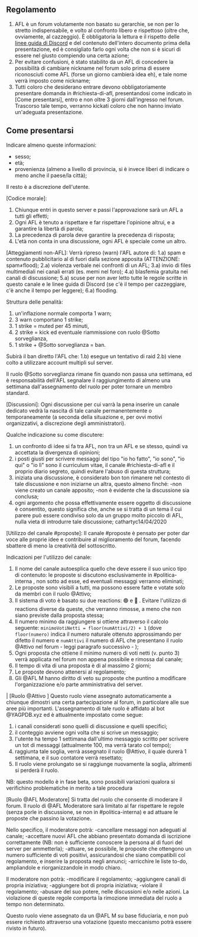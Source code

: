 ## Regolamento

1) AFL è un forum volutamente non basato su gerarchie, se non per lo stretto indispensabile, e volto al confronto libero e rispettoso (oltre che, ovviamente, al cazzeggio). È obbligatoria la lettura e il rispetto delle [linee guida di Discord](https://discordapp.com/guidelines) e del contenuto dell'intero documento prima della presentazione, ed è consigliato farlo ogni volta che non si è sicuri di essere nel giusto compiendo una certa azione;
2) Per evitare confusioni, è stato stabilito da un AFL di concedere la possibilità di cambiare nickname nel forum solo prima di essere riconosciuti come AFL (forse un giorno cambierà idea eh), e tale nome verrà imposto come nickname;
3) Tutti coloro che desiderano entrare devono obbligatoriamente presentare domanda in #richiesta-di-afl, presentandosi come indicato in [Come presentarsi], entro e non oltre 3 giorni dall'ingresso nel forum. Trascorso tale tempo, verranno kickati coloro che non hanno inviato un'adeguata presentazione.

## Come presentarsi
Indicare almeno queste informazioni:

- sesso;
- età;
- provenienza (almeno a livello di provincia, si è invece liberi di indicare o meno anche il paese/la città);

Il resto è a discrezione dell'utente.

[Codice morale]:
1) Chiunque entri in questo server e passi l'approvazione sarà un AFL a tutti gli effetti;
2) Ogni AFL è tenuto a rispettare e far rispettare l'opinione altrui, e a garantire la libertà di parola;
3) La precedenza di parola deve garantire la precedenza di risposta;
4) L'età non conta in una discussione, ogni AFL è speciale come un altro.

[Atteggiamenti non-AFL]:
Verrà ripreso (warn) l'AFL autore di:
1.a) spam e contenuto pubblicitario al di fuori dalla sezione apposita (ATTENZIONE: spam≠flood);
2.a) violenza verbale nei confronti di un AFL;
3.a) invio di files multimediali nei canali errati (es. memi nel foro);
4.a) blasfemia gratuita nei canali di discussione;
5.a) scuse per non aver letto tutte le regole scritte in questo canale e le linee guida di Discord (se c'è il tempo per cazzeggiare, c'è anche il tempo per leggere);
6.a) flooding.

Struttura delle penalità:
1) un'inflazione normale comporta 1 warn;
2) 3 warn comportano 1 strike;
3) 1 strike = muted per 45 minuti,
4) 2 strike = kick ed eventuale riammissione con ruolo @Sotto sorveglianza,
5) 1 strike + @Sotto sorveglianza = ban.

Subirà il ban diretto l'AFL che:
1.b) esegue un tentativo di raid
2.b) viene colto a utilizzare account multipli sul server.

Il ruolo @Sotto sorveglianza rimane fin quando non passa una settimana, ed è responsabilità dell'AFL segnalare il raggiungimento di almeno una settimana dall'assegnamento del ruolo per poter tornare un membro standard.

[Discussioni]:
Ogni discussione per cui varrà la pena inserire un canale dedicato vedrà la nascita di tale canale permanentemente o temporaneamente (a seconda della situazione e, per ovvi motivi organizzativi, a discrezione degli amministratori).

Qualche indicazione su come discutere:
1) un confronto di idee si fa tra AFL, non tra un AFL e se stesso, quindi va accettata la divergenza di opinioni;
2) i posti giusti per scrivere messaggi del tipo "io ho fatto", "io sono", "io qui" o "io lì" sono il curriculum vitae, il canale #richiesta-di-afl e il proprio diario segreto, quindi evitare l'abuso di questa struttura;
3) iniziata una discussione, è considerato bon ton rimanere nel contesto di tale discussione e non iniziarne un altra, questo almeno finché:
-non viene creato un canale apposito;
-non è evidente che la discussione sia conclusa;
4) ogni argomento che possa effettivamente essere oggetto di discussione è consentito, questo significa che, anche se si tratta di un tema il cui parere può essere condiviso solo da un gruppo molto piccolo di AFL, nulla vieta di introdurre tale discussione;
cathartyc14/04/2020

[Utilizzo del canale #proposte]:
Il canale #proposte è pensato per poter dar voce alle proprie idee e contribuire al miglioramento del forum, facendo sbattere di meno la creatività del sottoscritto.

Indicazioni per l'utilizzo del canale:

1) Il nome del canale autoesplica quello che deve essere il suo unico tipo di contenuto: le proposte si discutono esclusivamente in #politica-interna , non sotto ad esse, ed eventuali messaggi verranno eliminati;
2) Le proposte sono visibili a tutti, ma possono essere fatte e votate solo da membri con il ruolo @Attivo;
3) Il sistema di voto è basato su due reactions: :green_circle:  e  :red_circle: .  Evitare l'utilizzo di reactions diverse da queste, che verranno rimosse, a meno che non siano previste dalla proposta stessa;
4) Il numero minimo da raggiungere si ottiene attraverso il calcolo seguente:
`minimoVotiNetti = floor(numAttivi/2) + 1`
(dove  `floor(numero)` indica il numero naturale ottenuto approssimando per difetto il numero e `numAttivi` il numero di AFL che presentano il ruolo @Attivo  nel forum - leggi paragrafo successivo - );
5) Ogni proposta che ottiene il minimo numero di voti netti (v. punto 3) verrà applicata nel forum non appena possibile e rimossa dal canale;
6) Il tempo di vita di una proposta è di al massimo 2 giorni;
7) Le proposte devono attenersi al regolamento;
8) Gli @AFL M hanno diritto di veto su proposte che puntino a modificare l'organizzazione e/o parte amministrativa del server.

|
[Ruolo @Attivo ]
Questo ruolo viene assegnato automaticamente a chiunque dimostri una certa partecipazione al forum, in particolare alle sue aree più importanti.
L'assegnamento di tale ruolo è affidato al bot @YAGPDB.xyz ed è attualmente impostato come segue:
1) i canali considerati sono quelli di discussione e quelli specifici;
2) il conteggio avviene ogni volta che si scrive un messaggio;
3) l'utente ha tempo 1 settimana dall'ultimo messaggio scritto per scrivere un tot di messaggi (attualmente 100, ma verrà tarato col tempo);
4) raggiunta tale soglia, verrà assegnato il ruolo @Attivo, il quale durerà 1 settimana, e il suo contatore verrà resettato;
5) Il ruolo viene prolungato se si raggiunge nuovamente la soglia, altrimenti si perderà il ruolo.

NB: questo modello è in fase beta, sono possibili variazioni qualora si verifichino problematiche in merito a tale procedura

[Ruolo @AFL Moderatore]
Si tratta del ruolo che consente di moderare il forum.
Il ruolo di @AFL Moderatore  sarà limitato al far rispettare le regole (senza porle in discussione, se non in #politica-interna) e ad attuare le proposte che passino la votazione.

Nello specifico, il moderatore potrà:
-cancellare messaggi non adeguati al canale;
-accettare nuovi AFL che abbiano presentato domanda di iscrizione correttamente (NB: non è sufficiente conoscere la persona al di fuori del server per ammetterla);
-attuare, se possibile, le proposte che ottengono un numero sufficiente di voti positivi, assicurandosi che siano compatibili col regolamento, e inserire la proposta negli annunci;
-arricchire le liste to-do, ampliandole e riorganizzandole in modo chiaro.

Il moderatore non potrà:
-modificare il regolamento;
-aggiungere canali di propria iniziativa;
-aggiungere bot di propria iniziativa;
-violare il regolamento;
-abusare del suo potere, nelle discussioni e/o nelle azioni.
La violazione di queste regole comporta la rimozione immediata del ruolo a tempo non determinato.

Questo ruolo viene assegnato da un @AFL M su base fiduciaria, e non può essere richiesto attraverso una votazione (questo meccanismo potrà essere rivisto in futuro).
